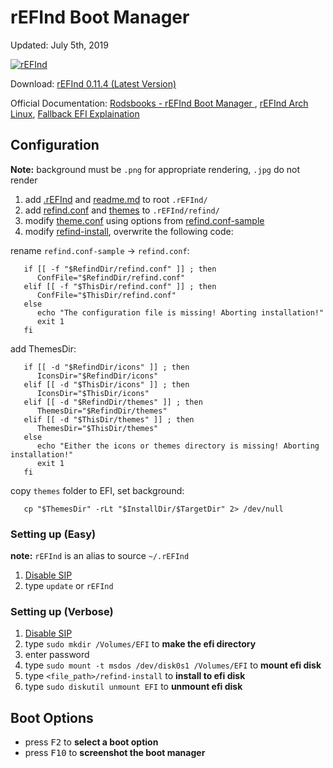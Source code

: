 # rEFInd Boot Manager

Updated: July 5th, 2019

[![rEFInd](https://i.imgur.com/E9LMF9f.jpg)](https://imgur.com/a/OrnmFtE)

Download:
[rEFInd 0.11.4 (Latest Version)](https://sourceforge.net/projects/refind/files/)

Official Documentation:
[Rodsbooks - rEFInd Boot Manager ](https://www.rodsbooks.com/refind/),
[rEFInd Arch Linux](https://wiki.archlinux.org/index.php/REFInd),
[Fallback EFI Explaination](https://askubuntu.com/questions/499897/removing-fallback-efi-from-refind)

## Configuration

**Note:** background must be `.png` for appropriate rendering, `.jpg` do not
render

1. add [.rEFInd](.rEFInd) and [readme.md](readme.md) to root `.rEFInd/`
2. add [refind.conf](refind/refind.conf) and [themes](refind/themes) to
   `.rEFInd/refind/`
3. modify [theme.conf](refind/themes/ambience/theme.conf) using options from
   [refind.conf-sample](refind/refind.conf-sample)
4. modify [refind-install](refind-install), overwrite the following code:

rename `refind.conf-sample` -> `refind.conf`:

```
   if [[ -f "$RefindDir/refind.conf" ]] ; then
      ConfFile="$RefindDir/refind.conf"
   elif [[ -f "$ThisDir/refind.conf" ]] ; then
      ConfFile="$ThisDir/refind.conf"
   else
      echo "The configuration file is missing! Aborting installation!"
      exit 1
   fi
```

add ThemesDir:

```
   if [[ -d "$RefindDir/icons" ]] ; then
      IconsDir="$RefindDir/icons"
   elif [[ -d "$ThisDir/icons" ]] ; then
      IconsDir="$ThisDir/icons"
   elif [[ -d "$RefindDir/themes" ]] ; then
      ThemesDir="$RefindDir/themes"
   elif [[ -d "$ThisDir/themes" ]] ; then
      ThemesDir="$ThisDir/themes"
   else
      echo "Either the icons or themes directory is missing! Aborting installation!"
      exit 1
   fi
```

copy `themes` folder to EFI, set background:

```
   cp "$ThemesDir" -rLt "$InstallDir/$TargetDir" 2> /dev/null
```

### Setting up (Easy)

**note:** `rEFInd` is an alias to source `~/.rEFInd`

1. [Disable SIP](https://github.com/briancrink/dotfiles/tree/master/.macos#disable-sip)
2. type `update` or `rEFInd`

### Setting up (Verbose)

1. [Disable SIP](https://github.com/briancrink/dotfiles/tree/master/.macos#disable-sip)
2. type `sudo mkdir /Volumes/EFI` to **make the efi directory**
3. enter password
4. type `sudo mount -t msdos /dev/disk0s1 /Volumes/EFI` to **mount efi disk**
5. type `<file_path>/refind-install` to **install to efi disk**
6. type `sudo diskutil unmount EFI` to **unmount efi disk**

## Boot Options

- press <kbd>F2</kbd> to **select a boot option**
- press <kbd>F10</kbd> to **screenshot the boot manager**
